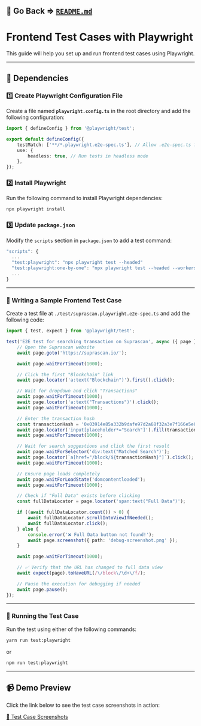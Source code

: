 ## 📄 Go Back => **[`README.md`](./README.md)**

# Frontend Test Cases with Playwright

This guide will help you set up and run frontend test cases using Playwright.

---

## 📌 Dependencies

### 1️⃣ Create Playwright Configuration File

Create a file named **`playwright.config.ts`** in the root directory and add the following configuration:

```ts
import { defineConfig } from '@playwright/test';

export default defineConfig({
    testMatch: ['**/*.playwright.e2e-spec.ts'], // Allow .e2e-spec.ts files
    use: {
        headless: true, // Run tests in headless mode
    },
});
```

### 2️⃣ Install Playwright

Run the following command to install Playwright dependencies:

```sh
npx playwright install
```

### 3️⃣ Update `package.json`

Modify the `scripts` section in `package.json` to add a test command:

```ts
"scripts": {
  ...
  "test:playwright": "npx playwright test --headed"
  "test:playwright:one-by-one": "npx playwright test --headed --workers=1"
  ...
}
```

---

### 📝 Writing a Sample Frontend Test Case

Create a test file at `./test/suprascan.playwright.e2e-spec.ts` and add the following code:

```ts
import { test, expect } from '@playwright/test';

test('E2E test for searching transaction on Suprascan', async ({ page }) => {
    // Open the Suprascan website
    await page.goto('https://suprascan.io/');

    await page.waitForTimeout(1000);

    // Click the first "Blockchain" link
    await page.locator('a:text("Blockchain")').first().click();

    // Wait for dropdown and click "Transactions"
    await page.waitForTimeout(1000);
    await page.locator('a:text("Transactions")').click();
    await page.waitForTimeout(1000);

    // Enter the transaction hash
    const transactionHash = '0x03914e85a332b9dafe97d2a68f32a3e7f166e5e8349a50d378921c3f76859f6f';
    await page.locator('input[placeholder*="Search"]').fill(transactionHash);
    await page.waitForTimeout(1000);

    // Wait for search suggestions and click the first result
    await page.waitForSelector('div:text("Matched Search")');
    await page.locator(`a[href="/block/${transactionHash}"]`).click();
    await page.waitForTimeout(1000);

    // Ensure page loads completely
    await page.waitForLoadState('domcontentloaded');
    await page.waitForTimeout(1000);

    // Check if "Full Data" exists before clicking
    const fullDataLocator = page.locator('span:text("Full Data")');

    if ((await fullDataLocator.count()) > 0) {
        await fullDataLocator.scrollIntoViewIfNeeded();
        await fullDataLocator.click();
    } else {
        console.error('❌ Full Data button not found!');
        await page.screenshot({ path: 'debug-screenshot.png' });
    }

    await page.waitForTimeout(1000);

    // ✅ Verify that the URL has changed to full data view
    await expect(page).toHaveURL(/\/block\/\d+\/f/);

    // Pause the execution for debugging if needed
    await page.pause();
});
```

---

### 🚀 Running the Test Case

Run the test using either of the following commands:

```sh
yarn run test:playwright
```

or

```sh
npm run test:playwright
```

---

## 📹 Demo Preview

Click the link below to see the test case screenshots in action:

[🎥 Test Case Screenshots](./test/screenshot/supra-scan/)
